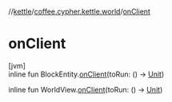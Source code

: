 //[kettle](../../index.md)/[coffee.cypher.kettle.world](index.md)/[onClient](on-client.md)

# onClient

[jvm]\
inline fun BlockEntity.[onClient](on-client.md)(toRun: () -> [Unit](https://kotlinlang.org/api/latest/jvm/stdlib/kotlin/-unit/index.html))

inline fun WorldView.[onClient](on-client.md)(toRun: () -> [Unit](https://kotlinlang.org/api/latest/jvm/stdlib/kotlin/-unit/index.html))
